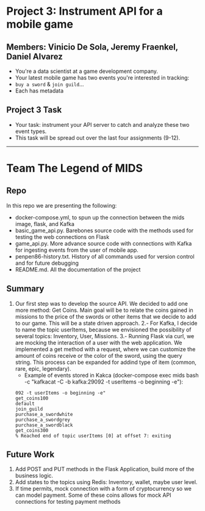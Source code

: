 # Project 3: Instrument API for a mobile game
## Members: Vinicio De Sola, Jeremy Fraenkel, Daniel Alvarez

- You're a data scientist at a game development company.  
- Your latest mobile game has two events you're interested in tracking: 
- `buy a sword` & `join guild`...
- Each has metadata

## Project 3 Task
- Your task: instrument your API server to catch and analyze these two
event types.
- This task will be spread out over the last four assignments (9-12).

---

# Team The Legend of MIDS


## Repo

In this repo we are presenting the following:

- docker-compose.yml, to spun up the connection between the mids image, flask, and Kafka
- basic_game_api.py. Barebones source code with the methods used for testing the web connections on Flask
- game_api.py. More advance source code with connections with Kafka for ingesting events from the user of mobile app.
- penpen86-history.txt. History of all commands used for version control and for future debugging
- README.md. All the documentation of the project

## Summary

1. Our first step was to develop the source API. We decided to add one more method: Get Coins. Main goal will be to relate the coins gained in missions to the price of the swords or other items that we decide to add to our game. This will be a state driven approach. 
2.- For Kafka, I decide to name the topic userItems, because we envisioned the possibility of several topics: Inventory, User, Missions.
3.- Running Flask via curl, we are mocking the interaction of a user with the web application. We implemented a get method with a request, where we can customize the amount of coins receive or the color of the sword, using the query string. This process can be expanded for addind type of item (common, rare, epic, legendary).
    - Example of events stored in Kakca (docker-compose exec mids bash -c "kafkacat -C -b kafka:29092 -t userItems -o beginning -e"):
    ```
    092 -t userItems -o beginning -e"
    get_coins100
    default
    join_guild
    purchase_a_swordwhite
    purchase_a_swordgrey
    purchase_a_swordblack
    get_coins300
    % Reached end of topic userItems [0] at offset 7: exiting
    ```

## Future Work

1. Add POST and PUT methods in the Flask Application, build more of the business logic.
2. Add states to the topics using Redis: Inventory, wallet, maybe user level.
3. If time permits, mock connection with a form of cryptocurrency so we can model payment. Some of these coins allows for mock API connections for testing payment methods
    



